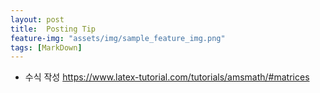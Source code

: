 ```yaml
---
layout: post
title:  Posting Tip
feature-img: "assets/img/sample_feature_img.png"
tags: [MarkDown]
---
```


* 수식 작성
<https://www.latex-tutorial.com/tutorials/amsmath/#matrices>

